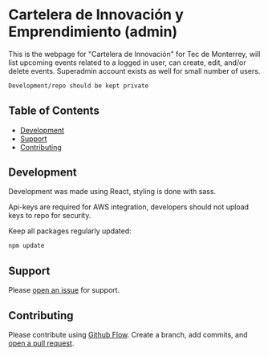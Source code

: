 # Cartelera de Innovación y Emprendimiento (admin)

This is the webpage for "Cartelera de Innovación" for Tec de Monterrey, will list upcoming events related to a logged in user, can create, edit, and/or delete events. Superadmin account exists as well for small number of users.

```sh
Development/repo should be kept private
```

## Table of Contents

- [Development](#development)
- [Support](#support)
- [Contributing](#contributing)

## Development

Development was made using React, styling is done with sass.

Api-keys are required for AWS integration, developers should not upload keys to repo for security.

Keep all packages regularly updated:

```sh
npm update
```

## Support

Please [open an issue](https://github.com/mauro94/cartelera-admin/issues) for support.

## Contributing

Please contribute using [Github Flow](https://guides.github.com/introduction/flow/). Create a branch, add commits, and [open a pull request](https://github.com/mauro94/cartelera-admin/compare).
